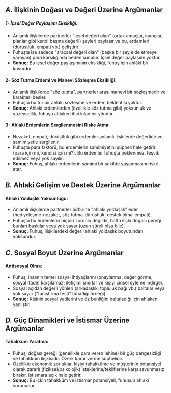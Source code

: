 
## *A.* İlişkinin Doğası ve Değeri Üzerine Argümanlar

##### 1- **İçsel Değer Paylaşımı Eksikliği:**
- Anlamlı ilişkilerde partnerler "içsel değeri olan" (ortak amaçlar, inançlar, planlar gibi kendi başına değerli) şeyleri paylaşır ve bu, erdemleri (dürüstlük, empati vb.) geliştirir.
- Fuhuşta ise sadece "araçsal değeri olan" (başka bir şey elde etmeye yarayan) para karşılığında beden sunulur. İçsel değer paylaşımı yoktur.
- **Sonuç:** Bu içsel değer paylaşımının eksikliği, fuhuş için ahlâkî bir kusurdur.
        
#### 2- **Söz Tutma Erdemi ve Manevi Sözleşme Eksikliği:**
- Anlamlı ilişkilerde "söz tutma", partnerler arası manevi bir sözleşmedir ve karakteri besler.
- Fuhuşta bu tür bir ahlaki sözleşme ve erdem beklentisi yoktur.
- **Sonuç:** Ahlaki erdemlerden (özellikle söz tutma gibi) yoksunluk ve yüzeysellik, fuhuşu ahlaken itici kılan bir yöndür.
        
#### 3-  **Ahlaki Erdemlerin Sergilenmesini Riske Atma:**
- Nezaket, empati, dürüstlük gibi erdemler anlamlı ilişkilerde değerlidir ve samimiyetle sergilenir.   
- Fuhuşta para faktörü, bu erdemlerin samimiyetini şüpheli hale getirir (para için mi, kendisi için mi?). Bu erdemler fuhuşta beklenmez, teşvik edilmez veya yok sayılır.
- **Sonuç:** Fuhuş, ahlaki erdemlerin samimi bir şekilde yaşanmasını riske atar.

## *B.* Ahlaki Gelişim ve Destek Üzerine Argümanlar

#### **Ahlaki Yoldaşlık Yoksunluğu:**
- Anlamlı ilişkilerde partnerler birbirine "ahlaki yoldaşlık" eder (hediyeleşme-nezaket, söz tutma-dürüstlük, destek olma-empati).
- Fuhuşta bu erdemlerin hiçbiri zorunlu değildir, hatta ilişki doğası gereği bunları baskılar veya yok sayar (uzun süreli olsa bile).
- **Sonuç:** Fuhuş, ilişkilerdeki değerli ahlaki yoldaşlık boyutundan yoksundur.

## *C.* Sosyal Boyut Üzerine Argümanlar

#### **Antisosyal Olma:**
- Fuhuş, insanın temel sosyal ihtiyaçlarını (onaylanma, değer görme, sosyal ifade) karşılamaz; iletişimi sınırlar ve kişiyi cinsel eyleme indirger.
- Sosyal açıdan değerli yönleri (arkadaşlık, topluluk bağı vb.) baltalar veya yok sayar ("tanıştırma testi" tuhaflığı örneği).
 - **Sonuç:** Kişinin sosyal yetilerini ve öz benliğini baltaladığı için ahlaken yanlıştır.
## *D.* Güç Dinamikleri ve İstismar Üzerine Argümanlar

#### **Tahakküm Yaratma:**
- Fuhuş, doğası gereği (genellikle para veren lehine) bir güç dengesizliği ve tahakküm ilişkisidir. Özerk karar verme şüphelidir.
- Özellikle ekonomik zorluklar, kişiyi tahakküme ve müşterinin potansiyel olarak zararlı (fiziksel/psikolojik) isteklerine/tekliflerine karşı savunmasız bırakır, istismara açık hale getirir.
- **Sonuç:** Bu içkin tahakküm ve istismar potansiyeli, fuhuşun ahlaki sorunudur.
        